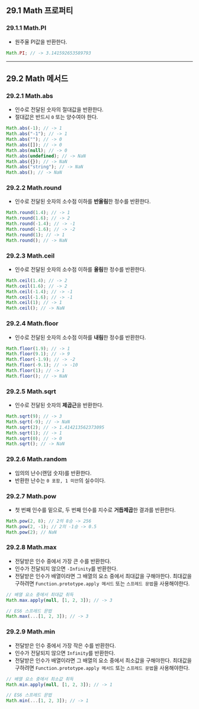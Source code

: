 ## 29.1 Math 프로퍼티

### 29.1.1 Math.PI

- 원주율 PI값을 반환한다.

```js
Math.PI; // -> 3.141592653589793
```

---

## 29.2 Math 메서드

### 29.2.1 Math.abs

- 인수로 전달된 숫자의 절대값을 반환한다.
- 절대값은 반드시 `0` 또는 양수여야 한다.

```js
Math.abs(-1); // -> 1
Math.abs("-1"); // -> 1
Math.abs(""); // -> 0
Math.abs([]); // -> 0
Math.abs(null); // -> 0
Math.abs(undefined); // -> NaN
Math.abs({}); // -> NaN
Math.abs("string"); // -> NaN
Math.abs(); // -> NaN
```

### 29.2.2 Math.round

- 인수로 전달된 숫자의 소수점 이하를 **반올림**한 정수를 반환한다.

```js
Math.round(1.4); // -> 1
Math.round(1.6); // -> 2
Math.round(-1.4); // -> -1
Math.round(-1.6); // -> -2
Math.round(1); // -> 1
Math.round(); // -> NaN
```

### 29.2.3 Math.ceil

- 인수로 전달된 숫자의 소수점 이하를 **올림**한 정수를 반환한다.

```js
Math.ceil(1.4); // -> 2
Math.ceil(1.6); // -> 2
Math.ceil(-1.4); // -> -1
Math.ceil(-1.6); // -> -1
Math.ceil(1); // -> 1
Math.ceil(); // -> NaN
```

### 29.2.4 Math.floor

- 인수로 전달된 숫자의 소수점 이하를 **내림**한 정수를 반환한다.

```js
Math.floor(1.9); // -> 1
Math.floor(9.1); // -> 9
Math.floor(-1.9); // -> -2
Math.floor(-9.1); // -> -10
Math.floor(1); // -> 1
Math.floor(); // -> NaN
```

### 29.2.5 Math.sqrt

- 인수로 전달된 숫자의 **제곱근**을 반환한다.

```js
Math.sqrt(9); // -> 3
Math.sqrt(-9); // -> NaN
Math.sqrt(2); // -> 1.414213562373095
Math.sqrt(1); // -> 1
Math.sqrt(0); // -> 0
Math.sqrt(); // -> NaN
```

### 29.2.6 Math.random

- 임의의 난수(랜덤 숫자)를 반환한다.
- 반환한 난수는 `0 포함, 1 미만`의 실수이다.

### 29.2.7 Math.pow

- 첫 번째 인수를 밑으로, 두 번째 인수를 지수로 **거듭제곱**한 결과를 반환한다.

```js
Math.pow(2, 8); // 2의 8승 -> 256
Math.pow(2, -1); // 2의 -1승 -> 0.5
Math.pow(2); // NaN
```

### 29.2.8 Math.max

- 전달받은 인수 중에서 가장 큰 수를 반환한다.
- 인수가 전달되지 않으면 `-Infinity`를 반환한다.
- 전달받은 인수가 배열이라면 그 배열의 요소 중에서 최대값을 구해야한다. 최대값을 구하려면 `Function.prototype.apply 메서드` 또는 `스프레드 문법`을 사용해야한다.

```js
// 배열 요소 중에서 최대값 취득
Math.max.apply(null, [1, 2, 3]); // -> 3

// ES6 스프레드 문법
Math.max(...[1, 2, 3]); // -> 3
```

### 29.2.9 Math.min

- 전달받은 인수 중에서 가장 작은 수를 반환한다.
- 인수가 전달되지 않으면 `Infinity`를 반환한다.
- 전달받은 인수가 배열이라면 그 배열의 요소 중에서 최소값을 구해야한다. 최대값을 구하려면 `Function.prototype.apply 메서드` 또는 `스프레드 문법`을 사용해야한다.

```js
// 배열 요소 중에서 최소값 취득
Math.min.apply(null, [1, 2, 3]); // -> 1

// ES6 스프레드 문법
Math.min(...[1, 2, 3]); // -> 1
```
